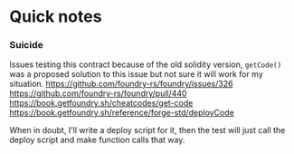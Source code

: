 # Quick notes

### Suicide

Issues testing this contract because of the old solidity version, `getCode()` was a proposed solution to this issue but not sure it will work for my situation.
https://github.com/foundry-rs/foundry/issues/326
https://github.com/foundry-rs/foundry/pull/440
https://book.getfoundry.sh/cheatcodes/get-code
https://book.getfoundry.sh/reference/forge-std/deployCode

When in doubt, I'll write a deploy script for it, then the test will just call the deploy script and make function calls that way.
